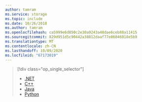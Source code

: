 ```yaml
---
author: tamram
ms.service: storage
ms.topic: include
ms.date: 10/26/2018
ms.author: tamram
ms.openlocfilehash: ca5999e6d850c2e30a9243a48dae6ceb88a11415
ms.sourcegitcommit: 829d951d5c90442a38012daaf77e86046018e5b9
ms.translationtype: MT
ms.contentlocale: zh-CN
ms.lasthandoff: 10/09/2020
ms.locfileid: "67173019"
---
```

> [!div class="op_single_selector"]
> * [.NET](../articles/storage/files/storage-dotnet-how-to-use-files.md)
> * [C++](../articles/storage/files/storage-c-plus-plus-how-to-use-files.md)
> * [Java](../articles/storage/files/storage-java-how-to-use-file-storage.md)
> * [Python](../articles/storage/files/storage-python-how-to-use-file-storage.md)
> 
> 

